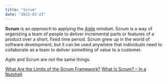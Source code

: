 ```yaml
---
title: "Scrum"
date: "2021-03-23"
---
```


**Scrum** is an _approach_ to applying the [Agile](/glossary/agile) mindset. Scrum is a way of organizing a team of people to deliver incremental parts or features of a product over a short, fixed time period. Scrum grew up in the world of software development, but it can be used anywhere that individuals need to collaborate as a team to deliver something of value to a customer.

Agile and Scrum are _not_ the same things.

[What Are the Limits of the Scrum Framework?](/blog/what-are-the-limits-of-the-scrum-framework.html) [What Is Scrum? – In a Nutshell](/what-is-scrum-in-a-nutshell)
